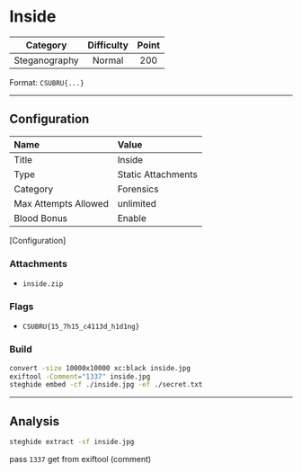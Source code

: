 # Inside

| Category | Difficulty | Point |
| :-: | :-: | :-: |
| Steganography | Normal | 200 |

Format: `CSUBRU{...}`

---

## Configuration

| Name | Value |
| :- | :- |
| Title | Inside |
| Type | Static Attachments |
| Category | Forensics |
| Max Attempts Allowed | unlimited |
| Blood Bonus | Enable |

[Configuration]

### Attachments

- `inside.zip`

### Flags

- `CSUBRU{15_7h15_c4113d_h1d1ng}`

### Build

```sh
convert -size 10000x10000 xc:black inside.jpg
exiftool -Comment="1337" inside.jpg
steghide embed -cf ./inside.jpg -ef ./secret.txt
```

---

## Analysis

```sh
steghide extract -sf inside.jpg
```

pass `1337` get from exiftool (comment)
